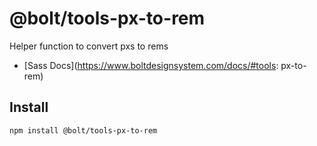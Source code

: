 # @bolt/tools-px-to-rem
Helper function to convert pxs to rems

- [Sass Docs](https://www.boltdesignsystem.com/docs/#tools: px-to-rem)

## Install
```bash
npm install @bolt/tools-px-to-rem
```
